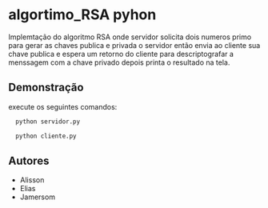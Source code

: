 # algortimo_RSA pyhon 

Implemtação do algoritmo RSA onde servidor solicita dois numeros primo para gerar as chaves publica e privada o servidor então envia ao cliente sua chave publica e espera um retorno do cliente para descriptografar a menssagem com a chave privado depois printa o resultado na tela.

## Demonstração

execute os seguintes comandos:

```bash
  python servidor.py
```
```bash
  python cliente.py
```
    
## Autores

- Alisson 
- Elias
- Jamersom


